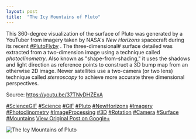 ```yaml
---
layout: post
title:  "The Icy Mountains of Pluto"
---
```


This 360-degree visualization of the surface of Pluto was generated by a YouTuber from imagery taken by NASA's _New Horizons_ spacecraft during its recent [#PlutoFlyby](https://plus.google.com/s/%23PlutoFlyby/posts) . The three-dimensional# surface detailed was extracted from a two-dimension image using a technique called _photoclinometry_. Also known as  "shape-from-shading," it uses the shadows and light direction as reference points to construct a 3D bump map from an otherwise 2D image. Newer satellites use a two-camera (or two lens) technique called _stereoscopy_ to achieve more accurate three dimensional perspectives.   
  
Source: <https://youtu.be/37TNyDHZExA>  
  
[#ScienceGIF](https://plus.google.com/s/%23ScienceGIF/posts) [#Science](https://plus.google.com/s/%23Science/posts) [#GIF](https://plus.google.com/s/%23GIF/posts) [#Pluto](https://plus.google.com/s/%23Pluto/posts) [#NewHorizons](https://plus.google.com/s/%23NewHorizons/posts) [#Imagery](https://plus.google.com/s/%23Imagery/posts) [#Photoclinometry](https://plus.google.com/s/%23Photoclinometry/posts) [#ImageProcessing](https://plus.google.com/s/%23ImageProcessing/posts) [#3D](https://plus.google.com/s/%233D/posts) [#Rotation](https://plus.google.com/s/%23Rotation/posts) [#Camera](https://plus.google.com/s/%23Camera/posts) [#Surface](https://plus.google.com/s/%23Surface/posts) [#Mountains](https://plus.google.com/s/%23Mountains/posts)
[View Original Post on Google+](https://plus.google.com/+ColinSullender/posts/14KNDqc87S7)

![The Icy Mountains of Pluto](/assets/img/2015-07-17-The-Icy-Mountains-of-Pluto.gif)
